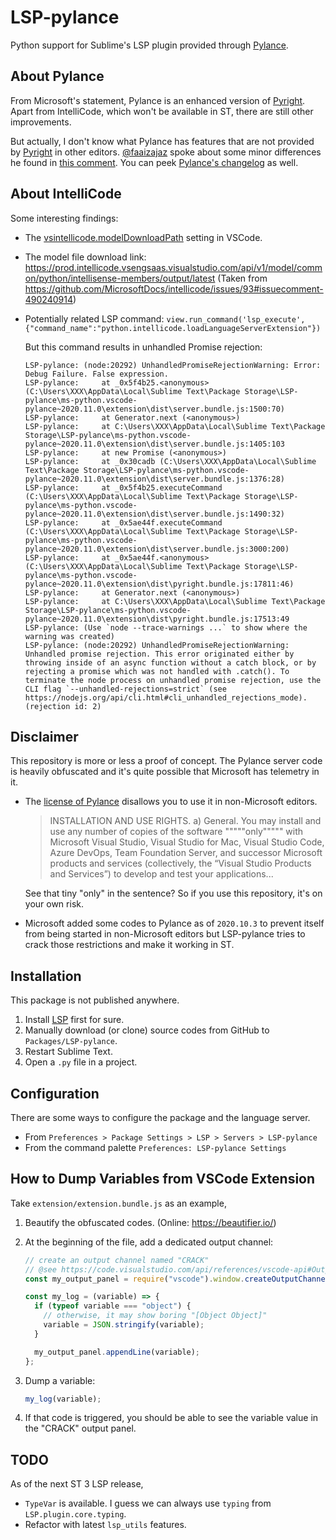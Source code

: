 # LSP-pylance

Python support for Sublime's LSP plugin provided through [Pylance](https://marketplace.visualstudio.com/items?itemName=ms-python.vscode-pylance).

## About Pylance

From Microsoft's statement, Pylance is an enhanced version of [Pyright](https://github.com/microsoft/pyright).
Apart from IntelliCode, which won't be available in ST, there are still other improvements.

But actually, I don't know what Pylance has features that are not provided by
[Pyright](https://github.com/microsoft/pyright) in other editors.
[@faaizajaz](https://github.com/faaizajaz) spoke about some minor differences he found in
[this comment](https://github.com/jfcherng-sublime/LSP-pylance/issues/2#issuecomment-716548465).
You can peek [Pylance's changelog](https://marketplace.visualstudio.com/items/ms-python.vscode-pylance/changelog) as well.

## About IntelliCode

Some interesting findings:

- The [vsintellicode.modelDownloadPath](https://github.com/MicrosoftDocs/intellicode/issues/231#issuecomment-708129568) setting in VSCode.
- The model file download link: https://prod.intellicode.vsengsaas.visualstudio.com/api/v1/model/common/python/intellisense-members/output/latest (Taken from https://github.com/MicrosoftDocs/intellicode/issues/93#issuecomment-490240914)
- Potentially related LSP command: `view.run_command('lsp_execute', {"command_name":"python.intellicode.loadLanguageServerExtension"})`

  But this command results in unhandled Promise rejection:

  ```text
  LSP-pylance: (node:20292) UnhandledPromiseRejectionWarning: Error: Debug Failure. False expression.
  LSP-pylance:     at _0x5f4b25.<anonymous> (C:\Users\XXX\AppData\Local\Sublime Text\Package Storage\LSP-pylance\ms-python.vscode-pylance~2020.11.0\extension\dist\server.bundle.js:1500:70)
  LSP-pylance:     at Generator.next (<anonymous>)
  LSP-pylance:     at C:\Users\XXX\AppData\Local\Sublime Text\Package Storage\LSP-pylance\ms-python.vscode-pylance~2020.11.0\extension\dist\server.bundle.js:1405:103
  LSP-pylance:     at new Promise (<anonymous>)
  LSP-pylance:     at _0x30cadb (C:\Users\XXX\AppData\Local\Sublime Text\Package Storage\LSP-pylance\ms-python.vscode-pylance~2020.11.0\extension\dist\server.bundle.js:1376:28)
  LSP-pylance:     at _0x5f4b25.executeCommand (C:\Users\XXX\AppData\Local\Sublime Text\Package Storage\LSP-pylance\ms-python.vscode-pylance~2020.11.0\extension\dist\server.bundle.js:1490:32)
  LSP-pylance:     at _0x5ae44f.executeCommand (C:\Users\XXX\AppData\Local\Sublime Text\Package Storage\LSP-pylance\ms-python.vscode-pylance~2020.11.0\extension\dist\server.bundle.js:3000:200)
  LSP-pylance:     at _0x5ae44f.<anonymous> (C:\Users\XXX\AppData\Local\Sublime Text\Package Storage\LSP-pylance\ms-python.vscode-pylance~2020.11.0\extension\dist\pyright.bundle.js:17811:46)
  LSP-pylance:     at Generator.next (<anonymous>)
  LSP-pylance:     at C:\Users\XXX\AppData\Local\Sublime Text\Package Storage\LSP-pylance\ms-python.vscode-pylance~2020.11.0\extension\dist\pyright.bundle.js:17513:49
  LSP-pylance: (Use `node --trace-warnings ...` to show where the warning was created)
  LSP-pylance: (node:20292) UnhandledPromiseRejectionWarning: Unhandled promise rejection. This error originated either by throwing inside of an async function without a catch block, or by rejecting a promise which was not handled with .catch(). To terminate the node process on unhandled promise rejection, use the CLI flag `--unhandled-rejections=strict` (see https://nodejs.org/api/cli.html#cli_unhandled_rejections_mode). (rejection id: 2)
  ```

## Disclaimer

This repository is more or less a proof of concept.
The Pylance server code is heavily obfuscated and it's quite possible that Microsoft has telemetry in it.

- The [license of Pylance](https://marketplace.visualstudio.com/items/ms-python.vscode-pylance/license)
  disallows you to use it in non-Microsoft editors.

  > INSTALLATION AND USE RIGHTS. a) General. You may install and use any number of copies of the software """""only""""" with Microsoft Visual Studio, Visual Studio for Mac, Visual Studio Code, Azure DevOps, Team Foundation Server, and successor Microsoft products and services (collectively, the “Visual Studio Products and Services”) to develop and test your applications...

  See that tiny "only" in the sentence? So if you use this repository, it's on your own risk.

- Microsoft added some codes to Pylance as of `2020.10.3` to prevent itself from being started in non-Microsoft editors
  but LSP-pylance tries to crack those restrictions and make it working in ST.

## Installation

This package is not published anywhere.

1. Install [LSP](https://packagecontrol.io/packages/LSP) first for sure.
1. Manually download (or clone) source codes from GitHub to `Packages/LSP-pylance`.
1. Restart Sublime Text.
1. Open a `.py` file in a project.

## Configuration

There are some ways to configure the package and the language server.

- From `Preferences > Package Settings > LSP > Servers > LSP-pylance`
- From the command palette `Preferences: LSP-pylance Settings`

## How to Dump Variables from VSCode Extension

Take `extension/extension.bundle.js` as an example,

1. Beautify the obfuscated codes. (Online: https://beautifier.io/)
1. At the beginning of the file, add a dedicated output channel:

   ```js
   // create an output channel named "CRACK"
   // @see https://code.visualstudio.com/api/references/vscode-api#OutputChannel
   const my_output_panel = require("vscode").window.createOutputChannel("CRACK");

   const my_log = (variable) => {
     if (typeof variable === "object") {
       // otherwise, it may show boring "[Object Object]"
       variable = JSON.stringify(variable);
     }

     my_output_panel.appendLine(variable);
   };
   ```

1. Dump a variable:

   ```js
   my_log(variable);
   ```

1. If that code is triggered, you should be able to see the variable value in the "CRACK" output panel.

## TODO

As of the next ST 3 LSP release,

- `TypeVar` is available. I guess we can always use `typing` from `LSP.plugin.core.typing`.
- Refactor with latest `lsp_utils` features.
